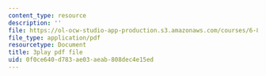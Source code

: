 ```yaml
---
content_type: resource
description: ''
file: https://ol-ocw-studio-app-production.s3.amazonaws.com/courses/6-858-computer-systems-security-fall-2014/0f0ce640d783ae03aeab808dec4e15ed_8PdnOZI7H5E.pdf
file_type: application/pdf
resourcetype: Document
title: 3play pdf file
uid: 0f0ce640-d783-ae03-aeab-808dec4e15ed
---
```

